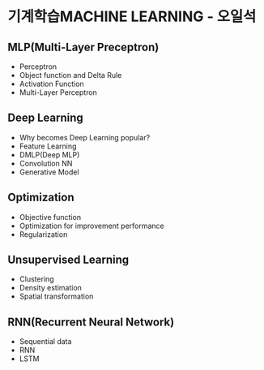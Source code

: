 # 기계학습MACHINE LEARNING - 오일석

## MLP(Multi-Layer Preceptron)
- Perceptron
- Object function and Delta Rule
- Activation Function
- Multi-Layer Perceptron
## Deep Learning
- Why becomes Deep Learning popular?
- Feature Learning
- DMLP(Deep MLP)
- Convolution NN
- Generative Model
## Optimization
- Objective function
- Optimization for improvement performance
- Regularization
## Unsupervised Learning
- Clustering
- Density estimation
- Spatial transformation
## RNN(Recurrent Neural Network)
- Sequential data
- RNN
- LSTM